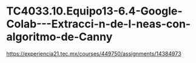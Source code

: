 # TC4033.10.Equipo13-6.4-Google-Colab---Extracci-n-de-l-neas-con-algoritmo-de-Canny
https://experiencia21.tec.mx/courses/449750/assignments/14384973
